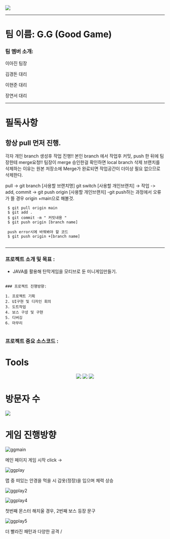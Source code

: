 <img src="https://capsule-render.vercel.app/api?type=waving&color=auto&height=250&section=header&text=G.G&fontSize=90" />

---
# 팀 이름: G.G (Good Game)

### 팀 멤버 소개: 

이아진 팀장

김경돈 대리

이현준 대리

장연서 대리

---

# 필독사항

## 항상 pull 먼저 진행.
각자 개인 branch 생성후 작업 진행!!
본인 branch 에서 작업후 커밋, push 한 뒤에 팀장한테 merge요청!!
팀장이 merge 승인한걸 확인하면 local branch 삭제
브랜치를 삭제하는 이유는 원본 저장소에 Merge가 완료되면 작업공간이 더이상 필요 없으므로 삭제한다.

pull -> git branch [사용할 브랜치명] git switch [사용할 개인브랜치] -> 작업 -> add, commit -> git push origin [사용할 개인브랜치]
-git push하는 과정에서 오류가 뜰 경우 origin +main으로 해볼것.

```
 $ git pull origin main
 $ git add .
 $ git commit -m " 커밋내용 "
 $ git push origin [branch name]
 
 push error시에 바꿔봐야 할 코드
 $ git push origin +[branch name]
 
```

---
### 프로젝트 소개 및 목표 :

- JAVA를 활용해 탄막게임을 모티브로 둔 미니게임만들기.

```

### 프로젝트 진행방향:

1. 프로젝트 기획
2. UI구현 및 디자인 회의
3. 도트작업
4. 보스 구성 및 구현
5. 디버깅
6. 마무리


```

### 프로젝트 중요 소스코드 : 


# Tools
<div align="center">
	<img src="https://img.shields.io/badge/Java-007396?style=flat&logo=Java&logoColor=white" />
	<img src="https://img.shields.io/badge/HTML5-E34F26?style=flat&logo=HTML5&logoColor=white" />
	<img src="https://img.shields.io/badge/CSS3-1572B6?style=flat&logo=CSS3&logoColor=white" />
</div>

# 방문자 수
<a href="https://github.com/LeeAhjin96"><img src="https://hits.seeyoufarm.com/api/count/incr/badge.svg?url=https%3A%2F%2Fgithub.com%2FLeeAhjin96&count_bg=%2379C83D&title_bg=%23555555&icon=&icon_color=%23E7E7E7&title=hits&edge_flat=false"/></a>


# 게임 진행방향

![ggmain](https://github.com/LeeAhjin96/second-Collabor-GG/assets/129921901/1d735773-cffe-4e49-82c6-b3f0796b78e8)

메인 페이지 게임 시작 click ->

![ggplay](https://github.com/LeeAhjin96/second-Collabor-GG/assets/129921901/c41a513e-3514-4b6d-af0c-e34b047ac901)

맵 중 떠있는 안경을 먹을 시 갑옷(정장)을 입으며 체력 상승

![ggplay2](https://github.com/LeeAhjin96/second-Collabor-GG/assets/129921901/603bb167-5e94-4d98-a3c8-d6856eb42661)

![ggplay4](https://github.com/LeeAhjin96/second-Collabor-GG/assets/129921901/1bf53148-a9c2-45df-b816-14e0889b718c)

첫번째 몬스터 해치울 경우, 2번째 보스 등장 문구

![ggplay5](https://github.com/LeeAhjin96/second-Collabor-GG/assets/129921901/669ce401-e034-4b09-853b-e2899bc94ca6)

더 빨라진 패턴과 다양한 공격 / 
